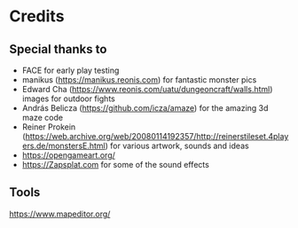 # Credits

## Special thanks to

* FACE for early play testing
* manikus (https://manikus.reonis.com) for fantastic monster pics
* Edward Cha (https://www.reonis.com/uatu/dungeoncraft/walls.html) images for outdoor fights
* András Belicza (https://github.com/icza/amaze) for the amazing 3d maze code
* Reiner Prokein (https://web.archive.org/web/20080114192357/http://reinerstileset.4players.de/monstersE.html) for various artwork, sounds and ideas
* https://opengameart.org/
* https://Zapsplat.com for some of the sound effects

## Tools

https://www.mapeditor.org/ 
